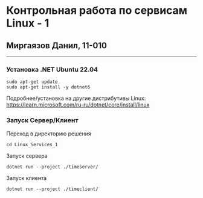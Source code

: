 # Контрольная работа по сервисам Linux - 1
## Миргаязов Данил, 11-010
___
### Установка .NET Ubuntu 22.04

```
sudo apt-get update
sudo apt-get install -y dotnet6
```

Подробнее/установка на другие дистрибутивы Linux: https://learn.microsoft.com/ru-ru/dotnet/core/install/linux

### Запуск Сервер/Клиент

Переход в директорию решения
```
cd Linux_Services_1
```

Запуск сервера
```
dotnet run --project ./timeserver/
```

Запуск клиента
```
dotnet run --project ./timeclient/
```